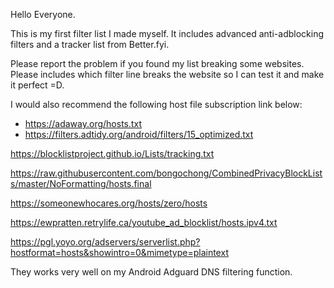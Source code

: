 Hello Everyone.

This is my first filter list I made myself. It includes advanced anti-adblocking filters and a tracker list from Better.fyi.

Please report the problem if you found my list breaking some websites. Please includes which filter line breaks the website so I can test it and make it perfect =D.

I would also recommend the following host file subscription link below:

- https://adaway.org/hosts.txt
- https://filters.adtidy.org/android/filters/15_optimized.txt

https://blocklistproject.github.io/Lists/tracking.txt

https://raw.githubusercontent.com/bongochong/CombinedPrivacyBlockLists/master/NoFormatting/hosts.final

https://someonewhocares.org/hosts/zero/hosts

https://ewpratten.retrylife.ca/youtube_ad_blocklist/hosts.ipv4.txt

https://pgl.yoyo.org/adservers/serverlist.php?hostformat=hosts&showintro=0&mimetype=plaintext

They works very well on my Android Adguard DNS filtering function.
